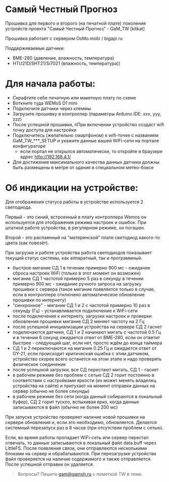 # Самый Честный Прогноз

Прошивка для первого и второго (на печатной плате) поколения устройств проекта "Самый Честный Прогноз" - GaM_TW [kitkat]

Прошивка работает с сервером OsMo.mobi / bigapi.ru

Поддерживаемые датчики: 
  - BME-280 (давление, влажность, температура)
  - HTU21D/SHT21/Si7021 (влажность, температура))

# Для начала работы:
  - Скрафтите себе печатную или макетную плату по схеме
  - Воткните туда WEMoS D1 mini
  - Подключите датчики через клеммы
  - Загрузите прошивку в контроллер (параметры Arduino IDE: xxx, yyy, zzz)
  - После успешной прошивки, пПри включении устройство создаст wifi точку доступа для настройки
  - Подключитесь (желательно смартфоном) к wifi-точке с названием GaM_TW_***_SETUP и укажите данные вашей WiFi-сети на портале конфигураторе
    - если портал не открылся автоматически, то откройте в браузере адрес http://192.168.4.1/
  - Для достижения максимального качества данных датчики должны быть размещены в метре от здания в специальном метео-боксе

# Об индикации на устройстве:
Для отображения статуса работы в устройстве используется 2 светодиода. 

Первый - это синий, встроенный в плату контроллера Wemos он используется для отображения режима настроек и ошибок. При штатной работе устройства, в регулярном режиме, он погашен.

Второй - это распаянный на "материнской" плате светодиод какого-то цвета (как повезёт).

При загрузке и работе устройства работа светодиодов показывает текущий статус системы, как аппаратный, так и программный.

  - быстрое мигание СД 1 в течении примерно 900 мс - ожидание сброса настроек WiFi (только в этот момент он возможен)
  - мигание СД 1 частотой примерно 5 раз в секунду в течении примерно 900 мс - ожидание ручного запроса на загрузку прошивки с сервера (такое мигание появляется только в случае, если в контроллере отключено автоматическое обновление прошивки по интернету)
  - "синхронное" - мигание СД 1 и 2 с частотой примерно 10 раз в секунду (Гц) - устанавливается подключение к WiFi-сети
  - после подключения к интернету, загрузки настроек и проверки обновления прошивки мигание СД 2 меняет частоту на 2 Гц
  - после успешной инициализации устройства на сервере СД 2 гаснет
  - подключаются датчики, СД 1 и 2 начинают мигать с частотой 0.5 Гц и в течении 6 секунд ожидается ответ от BME-280, если он ответит быстрее - следующий шаг, если нет, просто ждём до конца таймера
  - СД 1 и 2 переключаются на мигание 0.25 Гц и ожидается ответ от GY-21, если происходит критическая ошибка с этим датчиком, устройство скорее всего останется на этом этапе и надо проверять физическое соединение
  - после успешной загрузки, все СД перестают мигать, СД 1 - гаснет
  - в рабочем режиме без проблем с сетью СД 2 горит постоянно в соответствии с настройками яркости (их может менять владелец устройства на сайте) и притухает на момент отправки данных на сервер (обычно не более секунды)
  - в рабочем режиме без сети (когда данный собираются в локальный буфер), СД 2 горит тускло, вспыхивая ярко, когда данные записываются в файл (обычно не более 200 мс)


При запуске устройство проверяет наличие новой прошивки на сервере обновления и, если это необходимо, обновляется. Делается системный перезапуск раз в 8 часов (при отсутствии проблем с сетью).

Если, во время работы пропадает WiFi-сеть или сервер перестал отвечать, то данные записываются в локальный файл data.buff через LittleFS. После появления связи, они отправляются несколькими блоками на сервер и обрабатываются. При перезагрузке устройства файл проверяется на наличие содержимого и также отправляется. После успешной отправки он удаляется.

> Вопросы? Пишите gam@gamsh.ru с пометкой TW в теме.
